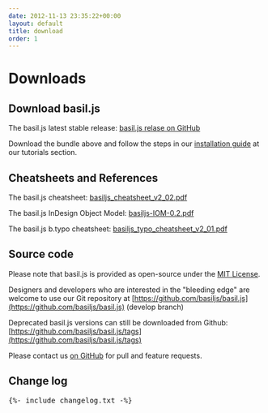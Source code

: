 ```yaml
---
date: 2012-11-13 23:35:22+00:00
layout: default
title: download
order: 1
---
```



# Downloads

## Download basil.js

The basil.js latest stable release:
[basil.js relase on GitHub](https://github.com/basiljs/basil.js/releases/latest)

Download the bundle above and follow
the steps in our [installation guide](/tutorials/01-getting-started) at our tutorials section.

## Cheatsheets and References

The basil.js cheatsheet:
[basiljs_cheatsheet_v2_02.pdf](/assets/files/basiljs_cheatsheet_v2_02.pdf)

The basil.js InDesign Object Model:
[basiljs-IOM-0.2.pdf](/assets/files/basiljs-IOM-0.2.pdf)

The basil.js b.typo cheatsheet:
[basiljs_typo_cheatsheet_v2_01.pdf](/assets/files/basiljs_typo_cheatsheet_v2_01.pdf)

## Source code

Please note that basil.js is provided as open-source under the [MIT License](https://opensource.org/licenses/MIT).

Designers and developers who are interested in the "bleeding edge"
are welcome to use our Git repository at [https://github.com/basiljs/basil.js](https://github.com/basiljs/basil.js) (develop branch)

Deprecated basil.js versions can still be downloaded from Github:
[https://github.com/basiljs/basil.js/tags](https://github.com/basiljs/basil.js/tags)

Please contact us [on GitHub](https://github.com/basiljs/basil.js/issues?q=is%3Aissue+is%3Aopen+sort%3Aupdated-desc) for pull and feature requests.

## Change log

<pre class="changelog">
{%- include changelog.txt -%}
</pre>